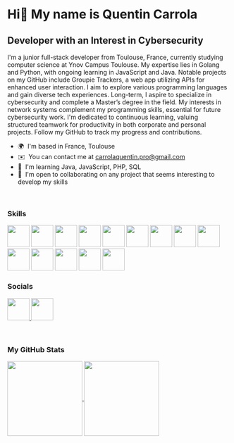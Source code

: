 Hi👋 My name is Quentin Carrola
=======================================================================================================================================

Developer with an Interest in Cybersecurity
-------------------------------------------

I'm a junior full-stack developer from Toulouse, France, currently studying computer science at Ynov Campus Toulouse. My expertise lies in Golang and Python, with ongoing learning in JavaScript and Java. Notable projects on my GitHub include Groupie Trackers, a web app utilizing APIs for enhanced user interaction. I aim to explore various programming languages and gain diverse tech experiences. Long-term, I aspire to specialize in cybersecurity and complete a Master’s degree in the field. My interests in network systems complement my programming skills, essential for future cybersecurity work. I'm dedicated to continuous learning, valuing structured teamwork for productivity in both corporate and personal projects. Follow my GitHub to track my progress and contributions.

*   🌍  I'm based in France, Toulouse
*   ✉️  You can contact me at [carrolaquentin.pro@gmail.com](mailto:carrolaquentin.pro@gmail.com)
*   🧠  I'm learning Java, JavaScript, PHP, SQL
*   🤝  I'm open to collaborating on any project that seems interesting to develop my skills

<br>

### Skills
<p align="left">
<img src="https://cdn.jsdelivr.net/gh/devicons/devicon@latest/icons/git/git-original.svg" width="50" height="50"/>
<img src="https://cdn.jsdelivr.net/gh/devicons/devicon@latest/icons/python/python-original.svg" width="50" height="50"/>
<img src="https://cdn.jsdelivr.net/gh/devicons/devicon@latest/icons/go/go-original.svg" width="50" height="50"/>
<img src="https://cdn.jsdelivr.net/gh/devicons/devicon@latest/icons/html5/html5-original.svg" width="50" height="50"/>
<img src="https://cdn.jsdelivr.net/gh/devicons/devicon@latest/icons/css3/css3-original.svg" width="50" height="50"/>
<img src="https://cdn.jsdelivr.net/gh/devicons/devicon@latest/icons/javascript/javascript-original.svg" width="50" height="50"/>
<img src="https://cdn.jsdelivr.net/gh/devicons/devicon@latest/icons/php/php-original.svg" width="50" height="50"/>
<img src="https://cdn.jsdelivr.net/gh/devicons/devicon@latest/icons/java/java-original.svg" width="50" height="50"/>
<img src="https://cdn.jsdelivr.net/gh/devicons/devicon@latest/icons/nodejs/nodejs-original-wordmark.svg" width="50" height="50"/>
<img src="https://cdn.jsdelivr.net/gh/devicons/devicon@latest/icons/mysql/mysql-original-wordmark.svg" width="50" height="50"/>
<img src="https://cdn.jsdelivr.net/gh/devicons/devicon@latest/icons/sqlite/sqlite-original.svg" width="50" height="50"/>
<img src="https://cdn.jsdelivr.net/gh/devicons/devicon@latest/icons/photoshop/photoshop-original.svg" width="50" height="50"/>
<img src="https://cdn.jsdelivr.net/gh/devicons/devicon@latest/icons/figma/figma-original.svg" width="50" height="50"/>
<img src="https://cdn.jsdelivr.net/gh/devicons/devicon@latest/icons/linux/linux-original.svg" width="50" height="50"/>

</p>

                    
### Socials      
<p align="left">
  <a href="https://www.linkedin.com/in/quentin-carrola/" target="_blank">
    <picture>
        <img src="https://cdn.jsdelivr.net/gh/devicons/devicon@latest/icons/linkedin/linkedin-original.svg" width="50" height="50" />
    </picture>
  </a>
  
  <a href="https://www.github.com/Xplit495/" target="_blank">
    <picture>
      <img src="https://cdn.jsdelivr.net/gh/devicons/devicon@latest/icons/github/github-original.svg" width="50" height="50" />
    </picture>
  </a>
</p>

<br>

### My GitHub Stats

<a href="https://github.com/Xplit495/">
  <img height=170 align="center" src="https://github-readme-stats.vercel.app/api?username=Xplit495&hide=stars,prs&rank_icon=github&show_icons=true&include_all_commits=true" />
</a>

<a href="https://github.com/Xplit495/">
  <img height=170 align="center" src="https://github-readme-stats.vercel.app/api/top-langs?username=Xplit495&layout=compact&langs_count=8&card_width=320" />
</a>
